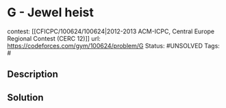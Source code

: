 # G - Jewel heist

contest: [[CFICPC/100624/100624|2012-2013 ACM-ICPC, Central Europe Regional Contest (CERC 12)]]
url: https://codeforces.com/gym/100624/problem/G
Status: #UNSOLVED
Tags: #

## Description

## Solution

